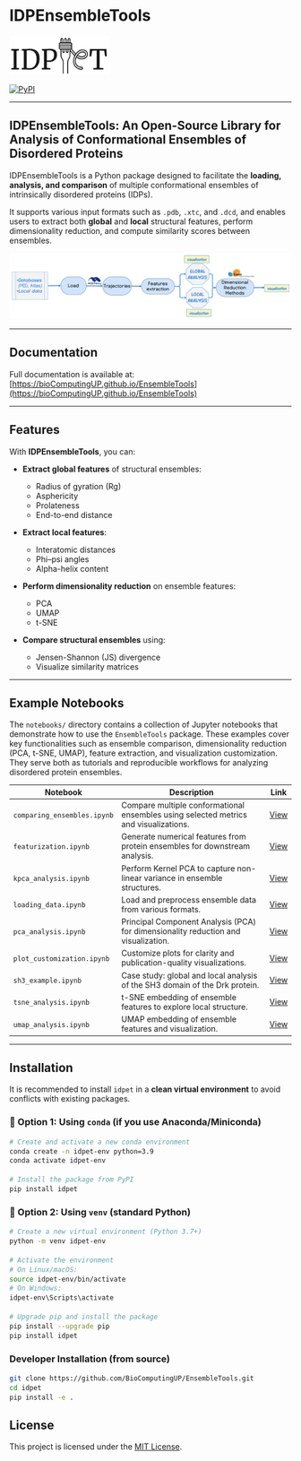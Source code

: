 # IDPEnsembleTools

<img src="https://raw.githubusercontent.com/BioComputingUP/EnsembleTools/main/images/idpet_logo_1.png" alt="IDPEnsembleTools Logo" width="180" height="70" />

[![PyPI](https://img.shields.io/pypi/v/idpet.svg)](https://pypi.org/project/idpet/)
<!-- [![DOI](https://img.shields.io/badge/DOI-10.5281/zenodo.1234567-blue)](https://doi.org/10.5281/zenodo.1234567) -->

---

## IDPEnsembleTools: An Open-Source Library for Analysis of Conformational Ensembles of Disordered Proteins

IDPEnsembleTools is a Python package designed to facilitate the **loading, analysis, and comparison** of multiple conformational ensembles of intrinsically disordered proteins (IDPs).

It supports various input formats such as `.pdb`, `.xtc`, and `.dcd`, and enables users to extract both **global** and **local** structural features, perform dimensionality reduction, and compute similarity scores between ensembles.

<img src="https://raw.githubusercontent.com/BioComputingUP/EnsembleTools/main/images/pipline_example.jpeg" alt="Pipeline Example" width="600" />

---
## Documentation

Full documentation is available at:  
[https://bioComputingUP.github.io/EnsembleTools](https://bioComputingUP.github.io/EnsembleTools)

---
## Features

With **IDPEnsembleTools**, you can:

- **Extract global features** of structural ensembles:
  - Radius of gyration (Rg)
  - Asphericity
  - Prolateness
  - End-to-end distance

- **Extract local features**:
  - Interatomic distances
  - Phi–psi angles
  - Alpha-helix content

- **Perform dimensionality reduction** on ensemble features:
  - PCA
  - UMAP
  - t-SNE

- **Compare structural ensembles** using:
  - Jensen-Shannon (JS) divergence
  - Visualize similarity matrices

---

## Example Notebooks

The `notebooks/` directory contains a collection of Jupyter notebooks that demonstrate how to use the `EnsembleTools` package. These examples cover key functionalities such as ensemble comparison, dimensionality reduction (PCA, t-SNE, UMAP), feature extraction, and visualization customization. They serve both as tutorials and reproducible workflows for analyzing disordered protein ensembles.

| Notebook                      | Description                                                                                   | Link |
|------------------------------|-----------------------------------------------------------------------------------------------|------|
| `comparing_ensembles.ipynb`  | Compare multiple conformational ensembles using selected metrics and visualizations.          | [View](https://github.com/BioComputingUP/EnsembleTools/blob/main/notebooks/comparing_ensembles.ipynb) |
| `featurization.ipynb`        | Generate numerical features from protein ensembles for downstream analysis.                   | [View](https://github.com/BioComputingUP/EnsembleTools/blob/main/notebooks/featurization.ipynb) |
| `kpca_analysis.ipynb`        | Perform Kernel PCA to capture non-linear variance in ensemble structures.                     | [View](https://github.com/BioComputingUP/EnsembleTools/blob/main/notebooks/kpca_analysis.ipynb) |
| `loading_data.ipynb`         | Load and preprocess ensemble data from various formats.                                       | [View](https://github.com/BioComputingUP/EnsembleTools/blob/main/notebooks/loading_data.ipynb) |
| `pca_analysis.ipynb`         | Principal Component Analysis (PCA) for dimensionality reduction and visualization.            | [View](https://github.com/BioComputingUP/EnsembleTools/blob/main/notebooks/pca_analysis.ipynb) |
| `plot_customization.ipynb`   | Customize plots for clarity and publication-quality visualizations.                           | [View](https://github.com/BioComputingUP/EnsembleTools/blob/main/notebooks/plot_customization.ipynb) |
| `sh3_example.ipynb`          | Case study: global and local analysis of the SH3 domain of the Drk protein.                   | [View](https://github.com/BioComputingUP/EnsembleTools/blob/main/notebooks/sh3_example.ipynb) |
| `tsne_analysis.ipynb`        | t-SNE embedding of ensemble features to explore local structure.                              | [View](https://github.com/BioComputingUP/EnsembleTools/blob/main/notebooks/tsne_analysis.ipynb) |
| `umap_analysis.ipynb`        | UMAP embedding of ensemble features and visualization.                                | [View](https://github.com/BioComputingUP/EnsembleTools/blob/main/notebooks/umap_analysis.ipynb) |


---
## Installation

It is recommended to install `idpet` in a **clean virtual environment** to avoid conflicts with existing packages.


### 🔹 Option 1: Using `conda` (if you use Anaconda/Miniconda)

```bash
# Create and activate a new conda environment
conda create -n idpet-env python=3.9
conda activate idpet-env

# Install the package from PyPI
pip install idpet
```


### 🔹 Option 2: Using `venv` (standard Python)

```bash
# Create a new virtual environment (Python 3.7+)
python -m venv idpet-env

# Activate the environment
# On Linux/macOS:
source idpet-env/bin/activate
# On Windows:
idpet-env\Scripts\activate

# Upgrade pip and install the package
pip install --upgrade pip
pip install idpet 
```

### Developer Installation (from source)
```bash
git clone https://github.com/BioComputingUP/EnsembleTools.git
cd idpet
pip install -e .
```

## License
This project is licensed under the [MIT License](LICENSE).
